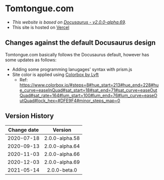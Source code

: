 # Tomtongue.com
* *This website is based on [Docusaurus - v2.0.0-alpha.69](https://v2.docusaurus.io/versions).*
* This site is hosted on [Vercel](https://vercel.com/)

## Changes against the default Docusaurus design
Tomtongue.com basically follows the Docusaurus default, however has some updates as follows:
* Adding some programming lanugages' syntax with prism.js
* Site color is applied using [Colorbox by Lyft](https://www.colorbox.io/)
    * Ref: https://www.colorbox.io/#steps=8#hue_start=213#hue_end=228#hue_curve=easeInQuad#sat_start=18#sat_end=71#sat_curve=easeOutQuad#sat_rate=164#lum_start=100#lum_end=76#lum_curve=easeOutQuad#lock_hex=#DFE9F4#minor_steps_map=0


## Version History

| Change date | Version |
|:-:|:-:|
| 2020-07-18 | 2.0.0-alpha.58 |
| 2020-09-13 | 2.0.0-alpha.64 | 
| 2020-11-03 | 2.0.0-alpha.66 |
| 2020-12-03 | 2.0.0-alpha.69 |
| 2021-05-14 | 2.0.0-beta.0 |